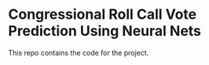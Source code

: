 # Congressional Roll Call Vote Prediction Using Neural Nets

This repo contains the code for the project. 
